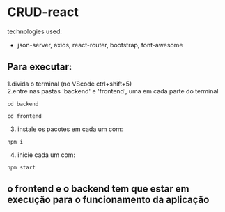 # CRUD-react

technologies used:
- json-server, axios, react-router, bootstrap, font-awesome

## Para executar:

1.divida o terminal (no VScode ctrl+shift+5)
<br>
2.entre nas pastas 'backend' e 'frontend', uma em cada parte do terminal
```
cd backend 
```
```
cd frontend
```
3. instale os pacotes em cada um com:
```
npm i
```
4. inicie cada um com:
```
npm start
```

## o frontend e o backend tem que estar em execução para o funcionamento da aplicação
